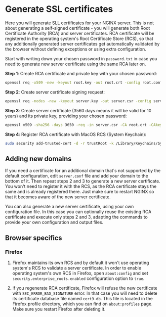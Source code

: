 # Generate SSL certificates

Here you will generate SLL certificates for your NGINX server. This is not about
generating a self-signed certificate - you will generate both Root Certificate
Authority (RCA) and server certificates. RCA certificate will be registered in
the operating system's Root Certificate Store (RCS), so that any additionally
generated server certificates get automatically validated by the browser without
defining exceptions or using extra configuration.

Start with writing down your chosen password in `password.txt` in case you need
to generate new server certificate using the same RCA later on.

**Step 1**: Create RCA certificate and private key with your chosen password:

```bash
openssl req -x509 -new -keyout root.key -out root.crt -config root.conf
```

**Step 2**: Create server certificate signing request:

```bash
openssl req -nodes -new -keyout server.key -out server.csr -config server.conf
```

**Step 3**: Create server certificate (3560 days means it will be valid for 10 years) and its private key, providing your chosen password:

```bash
openssl x509 -sha256 -days 3650 -req -in server.csr -CA root.crt -CAkey root.key -CAcreateserial -out server.crt -extfile server.conf -extensions x509_ext
```

**Step 4**: Register RCA certificate with MacOS RCS (System Keychain):

```bash
sudo security add-trusted-cert -d -r trustRoot -k /Library/Keychains/System.keychain root.crt
```

## Adding new domains

If you need a certificate for an additional domain that's not supported by the
default configuration, edit `server.conf` file and add your domain to the bottom
of it. Then repeat steps 2 and 3 to generate a new server certificate. You won't
need to register it with the RCS, as the RCA certificate stays the same and is
already registered there.  Just make sure to restart NGINX so that it becomes
aware of the new server certificate.

You can also generate a new server certificate, using your own  configuration
file. In this case you can optionally reuse the existing RCA certificate and
execute only steps 2 and 3, adapting the commands to provide your own
configuration and output files.

## Browser specifics

### Firefox

1. Firefox maintains its own RCS and by default it won't use operating system's
RCS to validate a server certificate. In order to enable operating system's own
RCS in Firefox, open `about:config` and set `security.enterprise_roots.enabled`
configuration option to `true`.

2. If you regenerate RCA certificate, Firefox will refuse the new certificate
with `SEC_ERROR_BAD_SIGNATURE` error. In that case you will need to delete its
certificate database file named `cert9.db`. This file is located in the Firefox
profile directory, which you can find on `about:profiles` page. Make sure you
restart Firefox after deleting it.
